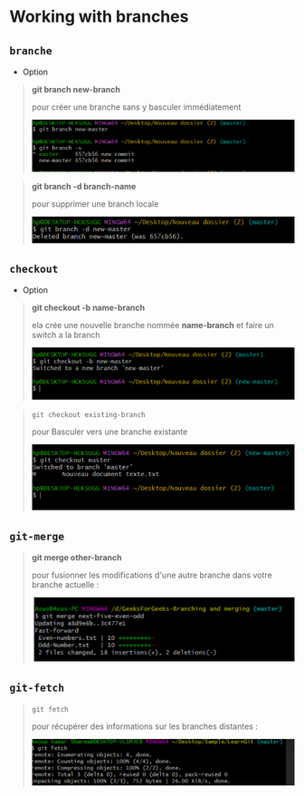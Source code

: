 # Working with branches

## `branche`

- Option

> **git branch new-branch**
>
> pour créer une branche sans y basculer immédiatement
>
> ![](bv.png)

> **git branch -d branch-name**
>
> pour supprimer une branch locale
>
> ![](dl.png)

## `checkout`

- Option

> **git checkout -b name-branch**
>
> ela crée une nouvelle branche nommée **name-branch** et faire un switch a la branch
>
> ![](ch.png)

> `git checkout existing-branch`
>
> pour Basculer vers une branche existante
>
> ![](bur.png)

## `git-merge`

> **git merge other-branch**
>
> pour fusionner les modifications d'une autre branche dans votre branche actuelle :
>
> ![:](mr.png)

## `git-fetch`

> `git fetch`
>
> pour récupérer des informations sur les branches distantes :
>
> ![](fee.png)
